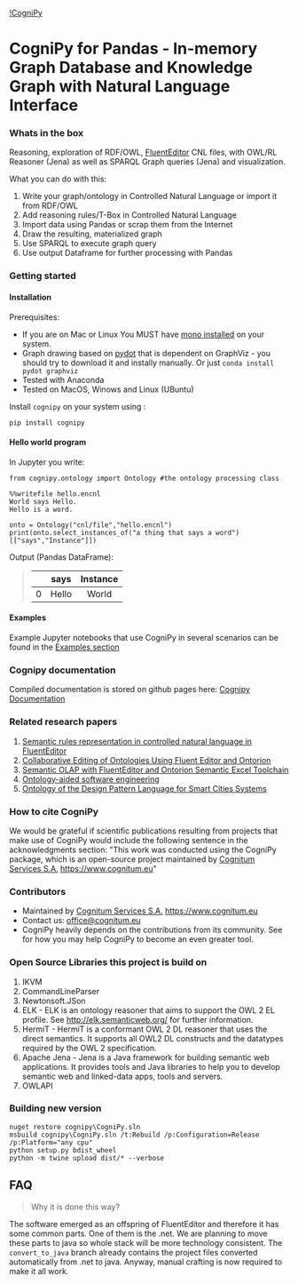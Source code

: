 [!CogniPy](docsrc/_static/figures/cognipy_wide.png?raw=true)
# CogniPy for Pandas - In-memory Graph Database and Knowledge Graph with Natural Language Interface

### Whats in the box

Reasoning, exploration of RDF/OWL, [FluentEditor](https://www.cognitum.eu/Semantics/FluentEditor/) CNL files, with OWL/RL Reasoner (Jena) as well as SPARQL Graph queries (Jena) and visualization.

What you can do with this:
1. Write your graph/ontology in Controlled Natural Language or import it from RDF/OWL
2. Add reasoning rules/T-Box in Controlled Natural Language
3. Import data using Pandas or scrap them from the Internet
4. Draw the resulting, materialized graph
5. Use SPARQL to execute graph query
6. Use output Dataframe for further processing with Pandas

### Getting started

#### Installation
Prerequisites:
+ If you are on Mac or Linux You MUST have [mono installed](https://www.mono-project.com/) on your system.
+ Graph drawing based on [pydot](https://pypi.org/project/pydot/) that is dependent on GraphViz - you should try to download it and instally manually. Or just `conda install pydot graphviz`
+ Tested with Anaconda
+ Tested on MacOS, Winows and Linux (UBuntu)

Install `cognipy` on your system using :
```
pip install cognipy
```

#### Hello world program
In Jupyter you write:
```
from cognipy.ontology import Ontology #the ontology processing class
```
```
%%writefile hello.encnl
World says Hello.
Hello is a word.
```
```
onto = Ontology("cnl/file","hello.encnl")
print(onto.select_instances_of("a thing that says a word")[["says","Instance"]])
```
Output (Pandas DataFrame):
>|  | says  | Instance|
>|--|:-----:|:-------:|
>|0 | Hello | World   |


#### Examples

Example Jupyter notebooks that use CogniPy in several scenarios can be found in the [Examples section](https://github.com/cognitum-octopus/cognipy/tree/master/docsrc/jupyter_notebooks)

### Cognipy documentation
Compiled documentation is stored on github pages here: [Cognipy Documentation](https://cognitum-octopus.github.io/cognipy/)

### Related research papers

1. [Semantic rules representation in controlled natural language in FluentEditor](https://ieeexplore.ieee.org/document/6577807)
2. [Collaborative Editing of Ontologies Using Fluent Editor and Ontorion](https://link.springer.com/chapter/10.1007/978-3-319-33245-1_5)
3. [Semantic OLAP with FluentEditor and Ontorion Semantic Excel Toolchain](http://www.thinkmind.org/index.php?view=article&articleid=semapro_2015_3_30_30051)
4. [Ontology-aided software engineering](https://www.semanticscholar.org/paper/Ontology-aided-software-engineering-Kaplanski/24100da2431d6f8a3cd9114c7d4a9050fb421d22?p2df)
5. [Ontology of the Design Pattern Language for Smart Cities Systems](https://link.springer.com/chapter/10.1007/978-3-662-53580-6_6)

### How to cite CogniPy
We would be grateful if scientific publications resulting from projects that make use of CogniPy would include the following sentence in the acknowledgments section: "This work was conducted using the CogniPy package, which is an open-source project maintained by [Cognitum Services S.A.](https://www.cognitum.eu) <https://www.cognitum.eu>"

### Contributors
* Maintained by [Cognitum Services S.A.](https://www.cognitum.eu) <https://www.cognitum.eu>
* Contact us: <office@cognitum.eu>
* CogniPy heavily depends on the contributions from its community. See  for how you may help CogniPy to become an even greater tool.

### Open Source Libraries this project is build on
1. IKVM
2. CommandLineParser
3. Newtonsoft.JSon
4. ELK - ELK is an ontology reasoner that aims to support the OWL 2 EL profile. See http://elk.semanticweb.org/ for further information.
5. HermiT - HermiT is a conformant OWL 2 DL reasoner that uses the direct semantics. It
supports all OWL2 DL constructs and the datatypes required by the OWL 2 specification.   
6. Apache Jena -   Jena is a Java framework for building semantic web applications. It provides  tools and Java libraries to help you to develop semantic web and linked-data apps, tools and servers. 
7. OWLAPI

### Building new version
```
nuget restore cognipy\CogniPy.sln
msbuild cognipy\CogniPy.sln /t:Rebuild /p:Configuration=Release /p:Platform="any cpu"
python setup.py bdist_wheel
python -m twine upload dist/* --verbose
```


## FAQ
> Why it is done this way?

The software emerged as an offspring of FluentEditor and therefore it has some common parts. One of them is the .net. We are planning to move these parts to java so whole stack will be more technology consistent. The `convert_to_java` branch already contains the project files converted automatically from .net to java. Anyway, manual crafting is now required to make it all work.
